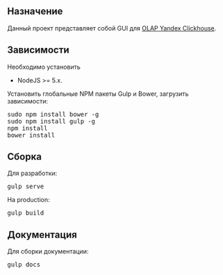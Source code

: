 ## Назначение
Данный проект представляет собой GUI для [OLAP Yandex Clickhouse](https://github.com/yandex/ClickHouse).

## Зависимости
Необходимо установить
* NodeJS >= 5.x.

Установить глобальные NPM пакеты Gulp и Bower, загрузить зависимости:
<pre>
sudo npm install bower -g
sudo npm install gulp -g
npm install
bower install
</pre>

## Сборка
Для разработки:
<pre>
gulp serve
</pre>
На production:
<pre>
gulp build
</pre>

## Документация
Для сборки документации:
<pre>
gulp docs
</pre>
